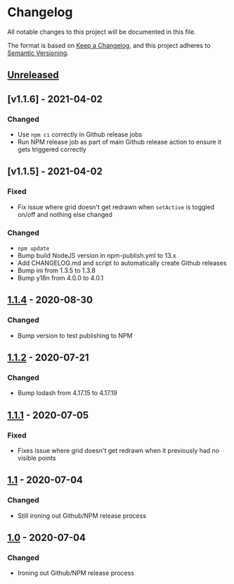 # Changelog

All notable changes to this project will be documented in this file.

The format is based on [Keep a Changelog](https://keepachangelog.com/en/1.0.0/),
and this project adheres to [Semantic Versioning](https://semver.org/spec/v2.0.0.html).

## [Unreleased]

## [v1.1.6] - 2021-04-02

### Changed

- Use `npm ci` correctly in Github release jobs
- Run NPM release job as part of main Github release action to ensure it gets triggered correctly

## [v1.1.5] - 2021-04-02

### Fixed

- Fix issue where grid doesn't get redrawn when `setActive` is toggled on/off and nothing else changed

### Changed

- `npm update`
- Bump build NodeJS version in npm-publish.yml to 13.x
- Add CHANGELOG.md and script to automatically create Github releases
- Bump ini from 1.3.5 to 1.3.8
- Bump y18n from 4.0.0 to 4.0.1

## [1.1.4] - 2020-08-30

### Changed

- Bump version to test publishing to NPM

## [1.1.2] - 2020-07-21

### Changed

- Bump lodash from 4.17.15 to 4.17.19

## [1.1.1] - 2020-07-05

### Fixed

- Fixes issue where grid doesn't get redrawn when it previously had no visible points

## [1.1] - 2020-07-04

### Changed

- Still ironing out Github/NPM release process

## [1.0] - 2020-07-04

### Changed

- Ironing out Github/NPM release process

[unreleased]: https://github.com/symbioquine/ol-grid/compare/v1.1.6...HEAD
[1.1.6]: https://github.com/symbioquine/ol-grid/compare/v1.1.5...v1.1.6
[1.1.5]: https://github.com/symbioquine/ol-grid/compare/v1.1.4...v1.1.5
[1.1.4]: https://github.com/symbioquine/ol-grid/compare/v1.1.2...v1.1.4
[1.1.2]: https://github.com/symbioquine/ol-grid/compare/v1.1.1...v1.1.2
[1.1.1]: https://github.com/symbioquine/ol-grid/compare/v1.1...v1.1.1
[1.1]: https://github.com/symbioquine/ol-grid/compare/v1.0...v1.1
[1.0]: https://github.com/symbioquine/ol-grid/releases/tag/v1.0
